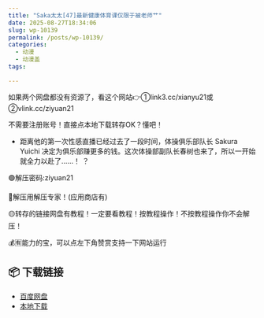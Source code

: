 ```yaml
---
title: "Saka太太[47]最新健康体育课仅限于被老师艹"
date: 2025-08-27T18:34:06
slug: wp-10139
permalink: /posts/wp-10139/
categories:
  - 动漫
  - 动漫盖
tags:

---
```


如果两个网盘都没有资源了，看这个网站👉①link3.cc/xianyu21或②vlink.cc/ziyuan21

不需要注册账号！直接点本地下载转存OK？懂吧！

*   距离他的第一次性感直播已经过去了一段时间，体操俱乐部队长 Sakura Yuichi 决定为俱乐部赚更多的钱。这次体操部副队长春树也来了，所以一开始就全力以赴了……！ ？

🟢解压密码:ziyuan21

🔵解压用解压专家！(应用商店有)

🟡转存的链接网盘有教程！一定要看教程！按教程操作！不按教程操作你不会解压！

💰🈶能力的宝，可以点左下角赞赏支持一下网站运行

## 📦 下载链接
- [百度网盘](https://blziyuan21.com/pay-download/10139?key=686e090e1b&down_id=0)
- [本地下载](https://blziyuan21.com/pay-download/10139?key=686e090e1b&down_id=1)

